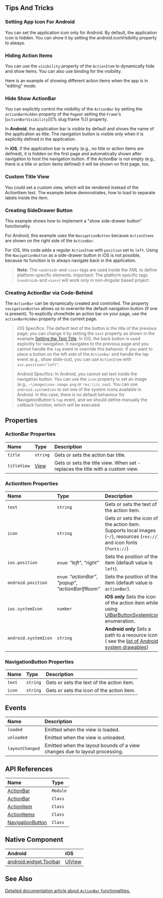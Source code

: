 ## Tips And Tricks

### Setting App Icon For Android

You can set the application icon only for Android. By default, the application icon is hidden. You can show it by setting the android.iconVisibility property to always.

<snippet id='action-bar-setting-app-icon'/>

### Hiding Action Items

You can use the `visibility` property of the `ActionItem` to dynamically hide and show items. You can also use binding for the visibility.

Here is an example of showing different action items when the app is in "editing" mode:

<snippet id='action-bar-hiding-action-items-xml'/>
<snippet id='action-bar-hiding-action-items-js'/>
<snippet id='action-bar-hiding-action-items-ts'/>

### Hide Show ActionBar

You can explicitly control the visibility of the `ActionBar` by setting the `actionBarHidden` property of the `Page`or setting the `Frame`'s [`actionBarVisibility`]({% slug frame %}) property.

<snippet id='action-bar-hide-show-xml'/>
<snippet id='action-bar-hide-show-js'/>
<snippet id='action-bar-hide-show-ts'/>

In **Android**, the application bar is visible by default and shows the name of the application as title. The navigation button is visible only when it is explicitly defined in the application.

In **iOS**, if the application bar is empty (e.g., no title or action items are defined), it is hidden on the first page and automatically shown after navigation to host the navigation button. If the ActionBar is not empty (e.g., there is a title or action items defined) it will be shown on first page, too.

### Custom Title View

You could set a custom view, which will be rendered instead of the ActionItem text. The example below demonstrates, how to load to separate labels inside the item.

<snippet id='action-bar-custom-title-view-xml'/>

### Creating SideDrawer Button

This example shows how to implement a "show side-drawer button" functionality.

<snippet id='action-bar-sidedrawer-btn-xml'/>

For Android, this example uses the `NavigationButton` because `ActionItems` are shown on the right side of the `ActionBar`.

For iOS, this code adds a regular `ActionItem` with `position` set to `left`. Using the `NavigationButton` as a side-drawer button in iOS is not possible, because its function is to always navigate back in the application.

> **Note**: The `<android>` and `<ios>` tags are used inside the XML to define platform-specific elements.
>Important: The platform specific tags (`<android>` and `<ios>`) will work only in non-Angular based project.

### Creating ActionBar via Code-Behind

The `ActionBar` can be dynamically created and controlled.
The property `navigationButton` allows us to overwrite the default navigation button (if one is present).
To explicitly show/hide an action bar on your page, use the `actionBarHidden` property of the current page.
<snippet id='actionbar-code-behind'/>
<snippet id='actionbar-code-behind-ts'/>

> iOS Specifics: The default text of the button is the title of the previous page; you can change it by setting the `text` property as shown in the example [Setting the Text Title](#setting-the-title-text).
In iOS, the back button is used explicitly for navigation. It navigates to the previous page and you cannot handle the `tap` event to override this behavior. If you want to place a button on the left side of the `ActionBar` and handle the tap event (e.g., show slide-out), you can use `ActionItem` with `ios.position="left"`.
>
> Android Specifics: In Android, you cannot set text inside the navigation button. You can use the `icon` property to set an image (e.g., `~\images\nav-image.png` or `res:\\ic_nav`). You can use `android.systemIcon` to set one of the system icons available in Android. In this case, there is no default behaviour for NavigationButton's `tap` event, and we should define manually the callback function, which will be executed.

## Properties

### ActionBar Properties

| Name      | Type     | Description    |
|:----------|:---------|:---------------|
| `title`   | `string` | Gets or sets the action bar title. |
| `titleView` | [View](https://docs.nativescript.org/api-reference/classes/_ui_core_view_.view) | Gets or sets the title view. When set - replaces the title with a custom view. |

### ActionItem Properties

| Name     | Type     | Description    |
|:---------|:---------|:---------------|
| `text`   | `string` | Gets or sets the text of the action item. |
| `icon`   | `string` | Gets or sets the icon of the action item. Supports local images (`~/`), resources (`res://`) and icon fonts (`fonts://`)|
| `ios.position`   | `enum`: _"left"_, _"right"_ | Sets the position of the item (default value is `left`). |
| `android.position`   | `enum`: _"actionBar"_, _"popup"_, _"actionBarIfRoom"_ | Sets the position of the item (default value is `actionBar`). |
| `ios.systemIcon`   | `number` | **iOS only** Sets the icon of the action item while using [UIBarButtonSystemIcon](https://developer.apple.com/documentation/uikit/uibarbuttonsystemitem) enumeration. |
| `android.systemIcon`   | `string` | **Android only** Sets a path to a resource icon ( see the [list of Android system drawables](https://developer.android.com/reference/android/R.drawable)) |

### NavigationButton Properties

| Name     | Type     | Description    |
|:---------|:---------|:---------------|
| `text`   | `string` | Gets or sets the text of the action item. |
| `icon`   | `string` | Gets or sets the icon of the action item. |

## Events

| Name        | Description    |
|:------------|:---------------|
| `loaded`               | Emitted when the view is loaded.                 |
| `unloaded`             | Emitted when the view is unloaded.               |
| `layoutChanged`        | Emitted when the layout bounds of a view changes due to layout processing. |

## API References

| Name               | Type     |
|:-------------------|:---------|
| [ActionBar](https://docs.nativescript.org/api-reference/modules/_ui_action_bar_)                 | `Module` |
| [ActionBar](https://docs.nativescript.org/api-reference/classes/_ui_action_bar_.actionbar)       | `Class`  |
| [ActionItem](https://docs.nativescript.org/api-reference/classes/_ui_action_bar_.actionitem )    | `Class`  |
| [ActionItems](https://docs.nativescript.org/api-reference/classes/_ui_action_bar_.actionitems)   | `Class`  |
| [NavigationButton](https://docs.nativescript.org/api-reference/classes/_ui_action_bar_.navigationbutton) | `Class`  |

## Native Component

| Android                | iOS      |
|:-----------------------|:---------|
| [android.widget.Toolbar](https://developer.android.com/reference/android/widget/Toolbar.html) | [UIView](https://developer.apple.com/library/ios/documentation/UIKit/Reference/UIView_Class/) |

## See Also

[Detailed documentation article about `ActionBar` functionalities.](https://docs.nativescript.org/ui/action-bar)

